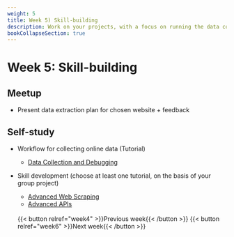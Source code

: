 ```yaml
---
weight: 5
title: Week 5) Skill-building
description: Work on your projects, with a focus on running the data collection and debugging code.
bookCollapseSection: true
---
```


# Week 5: Skill-building <!--+ feedback-->

## Meetup
- Present data extraction plan for chosen website + feedback
<!--*live; same "smaller" groups like before*-->

## Self-study
- Workflow for collecting online data (Tutorial)
  - [Data Collection and Debugging](docs/tutorials/workflow/collection.md)
- Skill development (choose at least one tutorial, on the basis of your group project)
  - [Advanced Web Scraping](docs/tutorials/webscrapingadvanced)
  - [Advanced APIs](docs/tutorials/apisadvanced)

  <!--- ...
## Exercises and activities
-->

  <!--
  : Data Management and Deployment in Production
  - Software Stack
  - Computing Infrastructure
  - Dockers
  - Structured and Unstructured databases
  - "Polishing" Code
-->
<br>
{{< button relref="week4" >}}Previous week{{< /button >}}
{{< button relref="week6" >}}Next week{{< /button >}}
